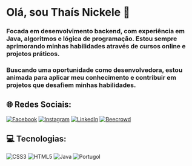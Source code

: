 # Olá, sou Thaís Nickele 💫

### Focada em desenvolvimento backend, com experiência em Java, algoritmos e lógica de programação. Estou sempre aprimorando minhas habilidades através de cursos online e projetos práticos.
### Buscando uma oportunidade como desenvolvedora, estou animada para aplicar meu conhecimento e contribuir em projetos que desafiem minhas habilidades.

## 🌐 Redes Sociais:
[![Facebook](https://img.shields.io/badge/Facebook-%231877F2.svg?logo=Facebook&logoColor=white)](https://facebook.com/thais.nickele) [![Instagram](https://img.shields.io/badge/Instagram-%23E4405F.svg?logo=Instagram&logoColor=white)](https://instagram.com/thaisnickele) [![LinkedIn](https://img.shields.io/badge/LinkedIn-%230077B5.svg?logo=linkedin&logoColor=white)](https://linkedin.com/in/thais-nickele) [![Beecrowd](https://img.shields.io/badge/Beecrowd-%23F6B93B.svg?style=flat&logo=beecrowd&logoColor=white)](https://www.beecrowd.com.br)

## 💻 Tecnologias:
![CSS3](https://img.shields.io/badge/css3-%231572B6.svg?style=plastic&logo=css3&logoColor=white) ![HTML5](https://img.shields.io/badge/html5-%23E34F26.svg?style=plastic&logo=html5&logoColor=white) ![Java](https://img.shields.io/badge/Java-ED8B00?style=flat&logo=java&logoColor=white) ![Portugol](https://img.shields.io/badge/Portugol-%23FFCC00.svg?style=flat&logoColor=black)
